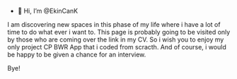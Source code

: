 - 👋 Hi, I’m @EkinCanK

I am discovering new spaces in this phase of my life where i have a lot of time to do what ever i want to.
This page is probably going to be visited only by those who are coming over the link in my CV. So i wish you to enjoy my only project CP BWR App that i coded from scracth.
And of course, i would be happy to be given a chance for an interview. 

Bye!

<!---
EkinCanK/EkinCanK is a ✨ special ✨ repository because its `README.md` (this file) appears on your GitHub profile.
You can click the Preview link to take a look at your changes.
--->
